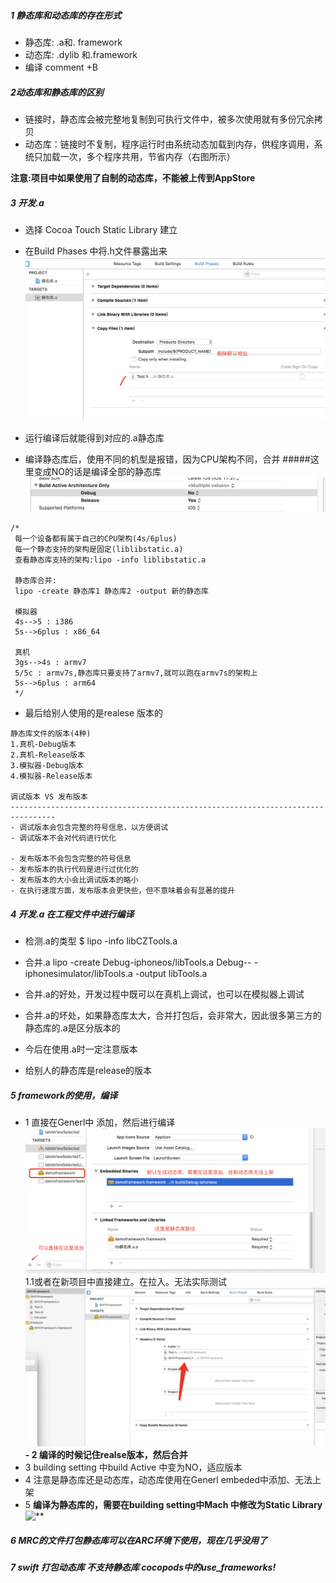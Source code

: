 ##### 1 静态库和动态库的存在形式

- 静态库: .a和. framework
- 动态库: .dylib 和.framework
- 编译 comment +B

##### 2动态库和静态库的区别

 - 链接时，静态库会被完整地复制到可执行文件中，被多次使用就有多份冗余拷贝
 - 动态库：链接时不复制，程序运行时由系统动态加载到内存，供程序调用，系统只加载一次，多个程序共用，节省内存（右图所示）
 
**注意:项目中如果使用了自制的动态库，不能被上传到AppStore**

##### 3 开发.a
-  选择 Cocoa Touch Static Library 建立
-  在Build Phases 中将.h文件暴露出来
![](/assets/DDB61CED-E789-4283-BBE4-4F8A199DAC1A.png)

-  运行编译后就能得到对应的.a静态库
-  编译静态库后，使用不同的机型是报错，因为CPU架构不同，合并
#####这里变成NO的话是编译全部的静态库
![](/assets/41348F9C-3BB4-467B-97F4-AF944D3AF77C.png)

```
/*
 每一个设备都有属于自己的CPU架构(4s/6plus)
 每一个静态支持的架构是固定(liblibstatic.a)
 查看静态库支持的架构:lipo -info liblibstatic.a
 
 静态库合并:
 lipo -create 静态库1 静态库2 -output 新的静态库
 
 模拟器
 4s-->5 : i386
 5s-->6plus : x86_64
 
 真机
 3gs-->4s : armv7
 5/5c : armv7s,静态库只要支持了armv7,就可以跑在armv7s的架构上
 5s-->6plus : arm64
 */
``` 
-  最后给别人使用的是realese 版本的

```
静态库文件的版本(4种)
1.真机-Debug版本
2.真机-Release版本
3.模拟器-Debug版本
4.模拟器-Release版本

调试版本 VS 发布版本
--------------------------------------------------------------------------------
- 调试版本会包含完整的符号信息，以方便调试
- 调试版本不会对代码进行优化

- 发布版本不会包含完整的符号信息
- 发布版本的执行代码是进行过优化的
- 发布版本的大小会比调试版本的略小
- 在执行速度方面，发布版本会更快些，但不意味着会有显著的提升
```  

##### 4 开发.a 在工程文件中进行编译
-  检测.a的类型
$ lipo -info libCZTools.a

-  合并.a
 lipo -create Debug-iphoneos/libTools.a Debug-- - iphonesimulator/libTools.a -output libTools.a

-  合并.a的好处，开发过程中既可以在真机上调试，也可以在模拟器上调试
-  合并.a的坏处，如果静态库太大，合并打包后，会非常大，因此很多第三方的静态库的.a是区分版本的
- 今后在使用.a时一定注意版本
- 给别人的静态库是release的版本


##### 5 framework的使用，编译

- 1 直接在Generl中 添加，然后进行编译
![](/assets/964CBF9A-4C6C-4778-B22F-B94646B1465C.png)
1.1或者在新项目中直接建立。在拉入。无法实际测试
![](/assets/FFEEA448-F2BE-491C-A3AE-0AE1E00D3452.png)
**- 2 编译的时候记住realse版本，然后合并**
- 3 building setting 中build Active 中变为NO，适应版本
- 4 注意是静态库还是动态库，动态库使用在Generl embeded中添加、无法上架
- 5 **编译为静态库的，需要在building setting中Mach 中修改为Static Library**
![**](/assets/390C8635-9CD9-4995-8EE1-104199CDADBD.pn**g)

##### 6 MRC的文件打包静态库可以在ARC环境下使用，现在几乎没用了

##### 7 swift 打包动态库 不支持静态库  cocopods中的use_frameworks!


